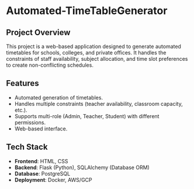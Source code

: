 # Automated-TimeTableGenerator

## Project Overview

This project is a web-based application designed to generate automated timetables for schools, colleges, and private offices. It handles the constraints of staff availability, subject allocation, and time slot preferences to create non-conflicting schedules.

## Features

- Automated generation of timetables.
- Handles multiple constraints (teacher availability, classroom capacity, etc.).
- Supports multi-role (Admin, Teacher, Student) with different permissions.
- Web-based interface.

## Tech Stack

- **Frontend**: HTML, CSS
- **Backend**: Flask (Python), SQLAlchemy (Database ORM)
- **Database**: PostgreSQL
- **Deployment**: Docker, AWS/GCP

